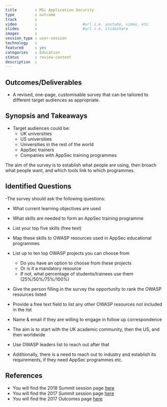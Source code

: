 ```yaml
---
title        : MSc Application Security
type         : outcome
track        :
video        :                    #url i.e. youtube, vimeo, etc
slides       :                    #url i.e. slideshare
images       :
session_type : user-session
technology   :
featured     : yes
categories   : Education
status       : review-content
description  :
---
```



## Outcomes/Deliverables

- A revised, one-page, customisable survey that can be tailored to different target audiences as appropriate.

## Synopsis and Takeaways

- Target audiences could be:
   - UK universities
   - US universities
   - Universities in the rest of the world
   - AppSec trainers
   - Companies with AppSec training programmes

The aim of the survey is to establish what people are using, then broach what people want, and which tools link to which programmes.


## Identified Questions

-The survey should ask the following questions:

   - What current learning objectives are used
   - What skills are needed to form an AppSec training programme
   - List your top five skills (free text)
   - Map these skills to OWASP resources used in AppSec educational programmes
   - List up to ten top OWASP projects you can choose from
      - Do you have an option to choose from these projects
      - Or is it a mandatory resource
      - If not, what percentage of students/trainees use them (25%/50%/75%/100%)
   - Give the person filling in the survey the opportunity to rank the OWASP resources listed
   - Provide a free text field to list any other OWASP resources not included in the list
   - Name & email if they are willing to engage in follow up correspondence

- The aim is to start with the UK academic community, then the US, and then worldwide
- Use OWASP leaders list to reach out after that
- Additionally, there is a need to reach out to industry and establish its requirements, if they need AppSec programmes etc.

## References
- You will find the 2018 Summit session page [here](https://open-security-summit.org/tracks/misc/working-sessions/msc-application-security/)
- You will find the 2017 Summit session page [here](https://owaspsummit.org/Working-Sessions/Education/AppSec-BSc-Masters-Curriculum-Design.html)
- You will find the 2017 Outcomes page [here](https://owaspsummit.org/Outcomes/Education/AppSec-BSc-Masters-Curriculum-Design.html)
